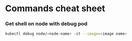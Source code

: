 # Commands cheat sheet

### Get shell on node with debug pod

```bash
kubectl debug node/<node-name> -it --image=<image name>
```
